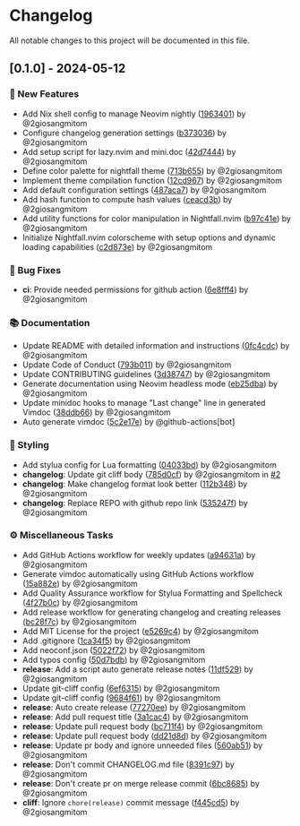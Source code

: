 # Changelog

All notable changes to this project will be documented in this file.

## [0.1.0] - 2024-05-12

### 🌺 New Features

- Add Nix shell config to manage Neovim nightly ([1963401](https://github.com/2giosangmitom/nightfall.nvim/commit/19634010f8b2250a3c8d9370c82f94a98679c7dd)) by @2giosangmitom
- Configure changelog generation settings ([b373036](https://github.com/2giosangmitom/nightfall.nvim/commit/b37303651099a37ef3419c7d2c5c6c458146e99d)) by @2giosangmitom
- Add setup script for lazy.nvim and mini.doc ([42d7444](https://github.com/2giosangmitom/nightfall.nvim/commit/42d74443eb365d0c624c40fc9e133a9cf376b7cc)) by @2giosangmitom
- Define color palette for nightfall theme ([713b655](https://github.com/2giosangmitom/nightfall.nvim/commit/713b6555ec60b80b72163a57b6ab24579465ab80)) by @2giosangmitom
- Implement theme compilation function ([12cd967](https://github.com/2giosangmitom/nightfall.nvim/commit/12cd9670b0b48f1777f1783eebaf2789aad27f89)) by @2giosangmitom
- Add default configuration settings ([487aca7](https://github.com/2giosangmitom/nightfall.nvim/commit/487aca722ec5cdec8e53210b1ac6e2434e45e8ef)) by @2giosangmitom
- Add hash function to compute hash values ([ceacd3b](https://github.com/2giosangmitom/nightfall.nvim/commit/ceacd3b5b98c3fa8cf3ee632c9a8da9cfd2053c0)) by @2giosangmitom
- Add utility functions for color manipulation in Nightfall.nvim ([b97c41e](https://github.com/2giosangmitom/nightfall.nvim/commit/b97c41e5f54cc5519b81a67438133e49c7df9a4d)) by @2giosangmitom
- Initialize Nightfall.nvim colorscheme with setup options and dynamic loading capabilities ([c2d873e](https://github.com/2giosangmitom/nightfall.nvim/commit/c2d873e4a847b78ad3c9aa15c92da45fcb40aa14)) by @2giosangmitom

### 🐛 Bug Fixes

- **ci**: Provide needed permissions for github action ([6e8fff4](https://github.com/2giosangmitom/nightfall.nvim/commit/6e8fff496f8485ff8f68ca8c3f881783ff93f4fe)) by @2giosangmitom

### 📚 Documentation

- Update README with detailed information and instructions ([0fc4cdc](https://github.com/2giosangmitom/nightfall.nvim/commit/0fc4cdc40cf65d7f2199500faccbde40506d72ab)) by @2giosangmitom
- Update Code of Conduct ([793b011](https://github.com/2giosangmitom/nightfall.nvim/commit/793b011b5d7e39cb69af6863b90d8e8165428552)) by @2giosangmitom
- Update CONTRIBUTING guidelines ([3d38747](https://github.com/2giosangmitom/nightfall.nvim/commit/3d387474a5f91001aad546fd7fa7b210c8e1cefa)) by @2giosangmitom
- Generate documentation using Neovim headless mode ([eb25dba](https://github.com/2giosangmitom/nightfall.nvim/commit/eb25dbab90e182ee91a223d83b4809a5216925cb)) by @2giosangmitom
- Update minidoc hooks to manage "Last change" line in generated Vimdoc ([38ddb66](https://github.com/2giosangmitom/nightfall.nvim/commit/38ddb660f0b456c41ebb0e54cbabbe28e4d47b5f)) by @2giosangmitom
- Auto generate vimdoc ([5c2e17e](https://github.com/2giosangmitom/nightfall.nvim/commit/5c2e17edbd483db49e4b2de062f6469c774bf26b)) by @github-actions[bot]

### 🎨 Styling

- Add stylua config for Lua formatting ([04033bd](https://github.com/2giosangmitom/nightfall.nvim/commit/04033bda9dc3ff76457e1be50c0d2210338b7c98)) by @2giosangmitom
- **changelog**: Update git cliff body ([785d0cf](https://github.com/2giosangmitom/nightfall.nvim/commit/785d0cfe504cdad217a322359ba4a206f57fc3f2)) by @2giosangmitom in [#2](https://github.com/2giosangmitom/nightfall.nvim/pull/2)
- **changelog**: Make changelog format look better ([112b348](https://github.com/2giosangmitom/nightfall.nvim/commit/112b34851c017d90f6da1bdb9a7df1904bdf7e49)) by @2giosangmitom
- **changelog**: Replace REPO with github repo link ([535247f](https://github.com/2giosangmitom/nightfall.nvim/commit/535247f64573f096301736b06b44b71b777d5412)) by @2giosangmitom

### ⚙️ Miscellaneous Tasks

- Add GitHub Actions workflow for weekly updates ([a94631a](https://github.com/2giosangmitom/nightfall.nvim/commit/a94631aa24851ae84e4526b0ea59379a4d4cdf59)) by @2giosangmitom
- Generate vimdoc automatically using GitHub Actions workflow ([15a882e](https://github.com/2giosangmitom/nightfall.nvim/commit/15a882e8c45eec257ffc2753181d02d791165f38)) by @2giosangmitom
- Add Quality Assurance workflow for Stylua Formatting and Spellcheck ([4f27b0c](https://github.com/2giosangmitom/nightfall.nvim/commit/4f27b0ca59c14a7c9f766c35ac49ffd2c11ad2af)) by @2giosangmitom
- Add release workflow for generating changelog and creating releases ([bc28f7c](https://github.com/2giosangmitom/nightfall.nvim/commit/bc28f7c0c9474e07387feb4186be56a0a56bdd8e)) by @2giosangmitom
- Add MIT License for the project ([e5269c4](https://github.com/2giosangmitom/nightfall.nvim/commit/e5269c4c91c32ca1c8eab034344baa21380891ac)) by @2giosangmitom
- Add .gitignore ([1ca34f5](https://github.com/2giosangmitom/nightfall.nvim/commit/1ca34f5a49d223fdc5537d518773e5fe5672fac7)) by @2giosangmitom
- Add neoconf.json ([5022f72](https://github.com/2giosangmitom/nightfall.nvim/commit/5022f723804cfe1d5a58afa2893f7e547b842ccb)) by @2giosangmitom
- Add typos config ([50d7bdb](https://github.com/2giosangmitom/nightfall.nvim/commit/50d7bdbb1ff5e0bf79593fb6282216198bb8bf39)) by @2giosangmitom
- **release**: Add a script auto generate release notes ([11df529](https://github.com/2giosangmitom/nightfall.nvim/commit/11df5290b975d22bf7dfb533269461c17580bc2c)) by @2giosangmitom
- Update git-cliff config ([6ef6315](https://github.com/2giosangmitom/nightfall.nvim/commit/6ef63154ce17fde61c1832dc3f529c9ff79b016f)) by @2giosangmitom
- Update git-cliff config ([9684f61](https://github.com/2giosangmitom/nightfall.nvim/commit/9684f61d9d753b0a20cda16fb6712aa383c07cbf)) by @2giosangmitom
- **release**: Auto create release ([77270ee](https://github.com/2giosangmitom/nightfall.nvim/commit/77270ee03782faea80481725023f268e7baa5a49)) by @2giosangmitom
- **release**: Add pull request title ([3a1cac4](https://github.com/2giosangmitom/nightfall.nvim/commit/3a1cac40c924a90abeda9de70bc30059d3ff64b5)) by @2giosangmitom
- **release**: Update pull request body ([bc711f4](https://github.com/2giosangmitom/nightfall.nvim/commit/bc711f4f6977e10b5919b8e9664a1decd52cd80f)) by @2giosangmitom
- **release**: Update pull request body ([dd21d8d](https://github.com/2giosangmitom/nightfall.nvim/commit/dd21d8d3c874e790e5e639fcfe22aea891f76c2e)) by @2giosangmitom
- **release**: Update pr body and ignore unneeded files ([560ab51](https://github.com/2giosangmitom/nightfall.nvim/commit/560ab510d8a467f99cb00071d65358a4bbe244d1)) by @2giosangmitom
- **release**: Don't commit CHANGELOG.md file ([8391c97](https://github.com/2giosangmitom/nightfall.nvim/commit/8391c97376ddc43e086c6904d480c1a550db4044)) by @2giosangmitom
- **release**: Don't create pr on merge release commit ([6bc8685](https://github.com/2giosangmitom/nightfall.nvim/commit/6bc86857c34ab13a7997ee7fb7ad5bb17bf0e762)) by @2giosangmitom
- **cliff**: Ignore `chore(release)` commit message ([f445cd5](https://github.com/2giosangmitom/nightfall.nvim/commit/f445cd5011d469a162f16a444efb4bb6a3a1fc81)) by @2giosangmitom

